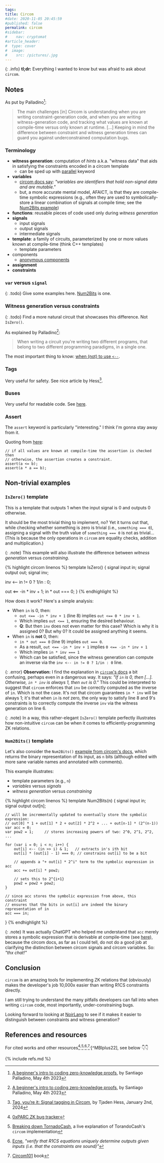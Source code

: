 ```yaml
---
tags:
title: Circom
#date: 2020-11-05 20:45:59
#published: false
permalink: circom
#sidebar:
#    nav: cryptomat
#article_header:
#  type: cover
#  image:
#    src: /pictures/.jpg
---
```


{: .info}
**tl;dr:** Everything I wanted to know but was afraid to ask about `circom`.

<!--more-->

<!-- Here you can define LaTeX macros -->
<div style="display: none;">$
$</div> <!-- $ -->

## Notes

As put by Palladino[^Pall23]:
> The main challenges [in] Circom is understanding when you are writing constraint-generation code, and when you are writing witness-generation code, and tracking what values are known at compile-time versus only known at runtime.
> [...]
> Keeping in mind the difference between constraint and witness generation times can guard you against underconstrained computation bugs.

### Terminology

 - **witness generation**: computation of _hints_ a.k.a. "witness data" that aids in satisfying the constraints encoded in a circom template
    - can be sped up with [parallel](https://docs.circom.io/circom-language/templates-and-components/#components) keyword
 - **variables**
    - [circom docs say](https://docs.circom.io/circom-language/variables-and-mutability/): _"variables are identifiers that hold non-signal data and are mutable."_
    - but, a more accurate mental model, AFAICT, is that they are compile-time symbolic expressions (e.g., often they are used to symbolically-store a linear combination of signals at compile time; see the [Num2Bits example](#num2bits-template))
 - **functions**: reusable pieces of code used only during _witness generation_
 - **signals**
    - input signals
    - output signals
    - intermediate signals
 - **template**: a family of circuits, parameterized by one or more values known at compile-time (think C++ templates)
    + template parameters
 - components
    - [anonymous components](https://docs.circom.io/circom-language/anonymous-components-and-tuples/)
 - **assignment**
 - **constraints**

### `var` versus `signal`

{: .todo}
Give some examples here. [Num2Bits](#num2bits-template) is one.

### Witness generation versus constraints

{: .todo}
Find a more natural circuit that showcases this difference. Not `IsZero()`.

As explained by Palladino[^Pall23]:

 > When writing a circuit you're writing two different programs, that belong to two different programming paradigms, in a single one.

The most important thing to know: [when (not) to use `<--`](https://github.com/pluto/circom-correctly-constrained?tab=readme-ov-file#when-may-a-developer-choose-to-use----assignment-over-).

### Tags

Very useful for safety.
See nice article by Hess[^Hess24].

### Buses

Very useful for readable code.
See [here](https://docs.circom.io/circom-language/buses/#definition).

### Assert

The `assert` keyword is particularly "interesting."
I think I'm gonna stay away from it.

Quoting from [here](https://github.com/pluto/circom-correctly-constrained?tab=readme-ov-file#the-basics):
```
// if all values are known at compile-time the assertion is checked then
// otherwise, the assertion creates a constraint.
assert(a <= b);
assert(a * a == b);
```

## Non-trivial examples

### `IsZero()` template

This is a template that outputs 1 when the input signal is 0 and outputs 0 otherwise.

It should be the most trivial thing to implement, no?
Yet it turns out that, while checking whether something is zero is trivial (i.e., `something === 0`), assigning a signal with the truth value of `something === 0` is not as trivial...
(This is because the only operations in `circom` are equality checks, addition and multiplication.)

{: .note}
This example will also illustrate the difference between _witness generation_ versus _constraining_.

{% highlight circom linenos %}
template IsZero() {
  signal input in;
  signal output out;
  signal inv;

  inv <-- in != 0 ? 1/in : 0;

  out <== -in * inv + 1;
  in * out === 0;
}
{% endhighlight %}

How does it work? Here's a simple analysis:

 - When `in` is 0, then:
    - `out <== -in * inv + 1` (line 8) implies `out <== 0 * inv + 1`.
	+ Which implies `out <== 1`, ensuring the desired behaviour.
	- **Q**: But then `inv` does not even matter for this case? Which is why it is assigned 0? But why 0? It could be assigned anything it seems.
 - When `in` is **not** 0, then:
    - `in * out === 0` (line 9) implies `out === 0`. 
	+ As a result, `out <== -in * inv + 1` implies `0 <== -in * inv + 1`
	+ Which implies `in * inv === 1`
	- Which can be satisfied, since the witness generation can compute an inverse via the  `inv <-- in != 0 ? 1/in : 0` line.

{: .error}
**Observation:** I find the explanation in [`circom`'s docs](https://docs.circom.io/circom-language/basic-operators/#examples-using-operators-from-the-circom-library) a bit confusing, perhaps even in a dangerous way.
It says: _"If `in` is 0, then [...]. Otherwise, `in * inv` is always 1, then `out` is 0."_
This could be interpreted to suggest that `circom` enforces that `inv` be correctly computed as the inverse of `in`. Which is not the case. 
It's not that circom guarantees `in * inv` will be always 1; it's that when `in` is _not_ zero, the only way to satisfy line 8 and 9's constraints is to correctly compute the inverse `inv` via the witness generation on line 6.

{: .note}
In a way, this rather-elegant `IsZero()` template perfectly illustrates how non-intuitive `circom` can be when it comes to efficiently-programming ZK relations.

### `Num2Bits()` template

Let's also consider the `Num2Bits()` [example from circom's docs](https://docs.circom.io/circom-language/basic-operators/#examples-using-operators-from-the-circom-library), which returns the binary representation of its input, as `n` bits (although edited with more sane variable names and annotated with comments).

This example illustrates:
 - template parameters (e.g., `n`)
 - _variables_ versus _signals_
 - _witness generation_ versus _constraining_

{% highlight circom linenos %}
template Num2Bits(n) {
    signal input in;
    signal output out[n];

    // will be incrementally updated to eventually store the symbolic expression:
    // out[0] * 1 + out[1] * 2 + out[2] * 2^2 + ... + out[n-1] * (2^(n-1))
    var acc = 0;
    var pow2 = 1;     // stores increasing powers of two: 2^0, 2^1, 2^2, ...

    for (var i = 0; i < n; i++) {
        out[i] <-- (in >> i) & 1;   // extracts in's ith bit
        out[i] * (out[i] - 1) === 0; // constrains out[i] to be a bit

        // appends a "+ out[i] * 2^i" term to the symbolic expression in acc
        acc += out[i] * pow2;   

        // sets this to 2^{i+1}
        pow2 = pow2 + pow2;
    }
    
    // since acc stores the symbolic expression from above, this constraint
    // ensures that the bits in out[i] are indeed the binary representation of in 
    acc === in;

}
{% endhighlight %}

{: .note}
It was actually ChatGPT who helped me understand that `acc` merely stores a symbolic expression that is derivable at compile-time (see [here](https://chatgpt.com/share/67d70727-0e14-8001-9831-a003bb53aa57)), because the circom docs, as far as I could tell, do not do a good job at clarifying the distinction between circom signals and circom variables.
So: _"thx chat!"_

## Conclusion

`circom` is an amazing tools for implementing ZK relations that (obviously) makes the developer's job 10,000x easier than writing R1CS constraints directly.

I am still trying to understand the many pitfalls developers can fall into when writing `circom` code, most importantly, under-constraining bugs.

Looking forward to looking at [NoirLang](https://x.com/NoirLang) to see if it makes it easier to distinguish between constraints and witness generation?
 
## References and resources

For cited works and other resources[^0xparc]$^,$[^tornadocash-circom]$^,$[^ecne]$^,$[^circom101]$^,$[^MBIplus22], see below 👇👇

[^0xparc]: [0xPARC ZK bug tracker](https://github.com/0xPARC/zk-bug-tracker)
[^circom101]: [Circom101](https://circom.erhant.me/) book
[^ecne]: [Ecne](https://github.com/franklynwang/EcneProject), _"verify that R1CS equations uniquely determine outputs given inputs (i.e. that the constraints are sound)"_
[^Hess24]: [Tag, you’re it: Signal tagging in Circom](https://blog.trailofbits.com/2024/01/02/tag-youre-it-signal-tagging-in-circom/), by Tjaden Hess, January 2nd, 2024
[^Pall23]: [A beginner's intro to coding zero-knowledge proofs](https://dev.to/spalladino/a-beginners-intro-to-coding-zero-knowledge-proofs-c56), by Santiago Palladino, May 4th 2023
[^tornadocash-circom]: [Breaking down TornadoCash](https://learn.0xparc.org/materials/circom/learning-group-1/breaking-down-tornado/), a live explanation of TorandoCash's `circom` implementation

<!-- Other interesting things:

 - https://github.com/pluto/circom-correctly-constrained?tab=readme-ov-file#example-3-further-examples
    + shows some non-intuitive automatic constraining happening
 - https://battlezips.gitbook.io/battlezips 
 - https://learn.0xparc.org/materials/circom/learning-group-1/circom-1
 - https://github.com/arnaucube/awesome-circom
 - a nice explanation by ChatGPT on how to test for `x === y` using just addition and multiplication by demanding to satisfy `(x-y) * inv === 1 - b`, where b is either 0 or 1: https://chatgpt.com/share/67d71175-8be8-8001-95cc-1ddec3c58b05
    + i guess if b is viewed as the output of a circuit that takes x and y as input (and inv as a hint input), then the verifier would constrain b to be 0 or 1 and this would force assigning inv correctly based on whether x == y
-->

{% include refs.md %}
